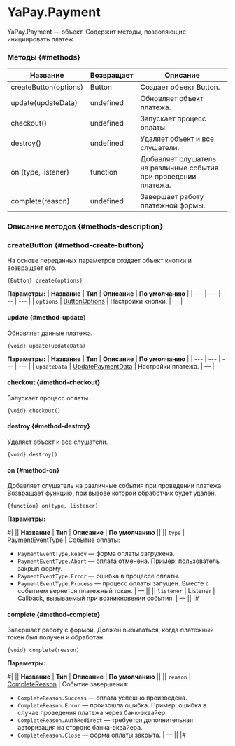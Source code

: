 # YaPay.Payment

YaPay.Payment — объект. Содержит методы, позволяющие инициировать платеж.



### **Методы** {#methods}
| **Название** | **Возвращает** | **Описание** |
| --- | --- | --- |
| createButton(options) | Button | Создает объект Button. |
| update(updateData) | undefined | Обновляет объект платежа. |
| checkout() | undefined | Запускает процесс оплаты. |
| destroy() | undefined | Удаляет объект и все слушатели. |
| on (type, listener) | function | Добавляет слушатель на различные события при проведении платежа. |
| complete(reason) | undefined | Завершает работу платежной формы. |




### **Описание методов** {#methods-description}



### **createButton** {#method-create-button}
На основе переданных параметров создает объект кнопки и возвращает его.



```
{Button} create(options)
```

**Параметры:**
| **Название** | **Тип** | **Описание** | **По умолчанию** |
| --- | --- | --- | --- |
| `options` | [ButtonOptions](yapay.md#button-options) | Настройки кнопки. | — |




#### **update** {#method-update}
Обновляет данные платежа.



```
{void} update(updateData)
```

**Параметры:**
| **Название** | **Тип** | **Описание** | **По умолчанию** |
| --- | --- | --- | --- |
| `updateData` | [UpdatePaymentData](yapay.md#update-payment-data) | Настройки платежа. | — |





#### **checkout** {#method-checkout}
Запускает процесс оплаты.



```
{void} checkout()
```




#### **destroy** {#method-destroy}
Удаляет объект и все слушатели.



```
{void} destroy()
```




#### **on** {#method-on}
Добавляет слушатель на различные события при проведении платежа. Возвращает функцию, при вызове которой обработчик будет удален.



```
{function} on(type, listener)
```

**Параметры:**

#|
|| **Название** | **Тип** | **Описание** | **По умолчанию** ||
|| `type` | [PaymentEventType](yapay.md#enums) | Событие оплаты:
* ` PaymentEventType.Ready ` — форма оплаты загружена.
* ` PaymentEventType.Abort ` — оплата отменена. Пример: пользователь закрыл форму.
* ` PaymentEventType.Error ` — ошибка в процессе оплаты.
* ` PaymentEventType.Process ` — процесс оплаты запущен. Вместе с событием вернется платежный токен. | — ||
|| `listener` | Listener<Event> | Callback, вызываемый при возникновении события. | — ||
|#





#### **complete** {#method-complete}
Завершает работу с формой.
Должен вызываться, когда платежный токен был получен и обработан.



```
{void} complete(reason)
```


**Параметры:**

#|
|| **Название** | **Тип** | **Описание** | **По умолчанию** ||
|| `reason` | [CompleteReason](yapay.md#enums) | Событие завершения:
* ` CompleteReason.Success ` — оплата успешно произведена.
* ` CompleteReason.Error ` — произошла ошибка. Пример: ошибка в случае проведения платежа через банк-эквайер.
* ` CompleteReason.AuthRedirect ` — требуется дополнительная авторизация на стороне банка-эквайера.
* ` CompleteReason.Close ` — форма оплаты закрыта.  | — ||
|#

